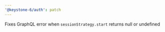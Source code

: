 ```yaml
---
'@keystone-6/auth': patch
---
```


Fixes GraphQL error when `sessionStrategy.start` returns null or undefined
